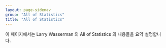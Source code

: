 ```yaml
---
layout: page-sidenav
group: "All of Statistics"
title: "All of Statistics"
---
```


이 페이지에서는 Larry Wasserman 의 All of Statistics 의 내용들을 요약 설명합니다. 